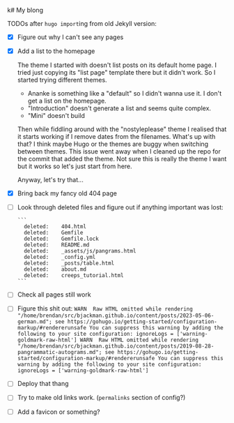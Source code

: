k# My blong

TODOs after `hugo import`ing from old Jekyll version:

- [x] Figure out why I can't see any pages
- [x] Add a list to the homepage

  The theme I started with doesn't list posts on its default home page. I tried
  just copying its "list page" template there but it didn't work. So I started
  trying different themes.

  - Ananke is something like a "default" so I didn't wanna use it. I don't get a
    list on the homepage.
  - "Introduction" doesn't generate a list and seems quite complex.
  - "Mini" doesn't build

  Then while fiddling around with the "nostyleplease" theme I realised that it
  starts working if I remove dates from the filenames. What's up with that? I
  think maybe Hugo or the themes are buggy when switching between themes. This
  issue went away when I cleaned up the repo for the commit that added the
  theme. Not sure this is really the theme I want but it works so let's just
  start from here.

  Anyway, let's try that...
- [x] Bring back my fancy old 404 page
- [ ] Look through deleted files and figure out if anything important was lost:

      ```
        deleted:    404.html
        deleted:    Gemfile
        deleted:    Gemfile.lock
        deleted:    README.md
        deleted:    _assets/js/pangrams.html
        deleted:    _config.yml
        deleted:    _posts/table.html
        deleted:    about.md
        deleted:    creeps_tutorial.html
      ```
- [ ] Check all  pages still work
- [ ] Figure this shit out:
      ```
      WARN  Raw HTML omitted while rendering "/home/brendan/src/bjackman.github.io/content/posts/2023-05-06-german.md"; see https://gohugo.io/getting-started/configuration-markup/#rendererunsafe
      You can suppress this warning by adding the following to your site configuration:
      ignoreLogs = ['warning-goldmark-raw-html']
      WARN  Raw HTML omitted while rendering "/home/brendan/src/bjackman.github.io/content/posts/2019-08-28-pangrammatic-autograms.md"; see https://gohugo.io/getting-started/configuration-markup/#rendererunsafe
      You can suppress this warning by adding the following to your site configuration:
      ignoreLogs = ['warning-goldmark-raw-html']
      ```
- [ ] Deploy that thang
- [ ] Try to make old links work. (`permalinks` section of config?)
- [ ] Add a favicon or something?
